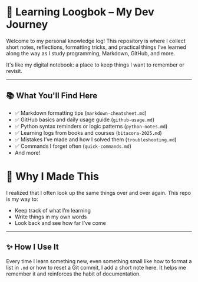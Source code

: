 # 🧠 Learning Loogbok – My Dev Journey

Welcome to my personal knowledge log! This repository is where I collect short notes, reflections, formatting tricks, 
and practical things I’ve learned along the way as I study programming, Markdown, GitHub, and more.

It's like my digital notebook: a place to keep things I want to remember or revisit.

---

## 📚 What You'll Find Here

- ✅ Markdown formatting tips (`markdown-cheatsheet.md`)
- ✅ GitHub basics and daily usage guide (`github-usage.md`)
- ✅ Python syntax reminders or logic patterns (`python-notes.md`)
- ✅ Learning logs from books and courses (`bitacora-2025.md`)
- ✅ Mistakes I’ve made and how I solved them (`troubleshooting.md`)
- ✅ Commands I forget often (`quick-commands.md`)
- And more!

# 🚀 Why I Made This

I realized that I often look up the same things over and over again. This repo is my way to:
- Keep track of what I’m learning
- Write things in my own words
- Look back and see how far I’ve come

---

## ✨ How I Use It

Every time I learn something new, even something small like how to format a list in `.md` or how to reset a Git commit,
I add a short note here. It helps me remember it and reinforces the habit of documentation.
